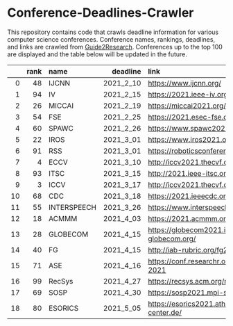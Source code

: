 # Conference-Deadlines-Crawler

This repository contains code that crawls deadline information for various computer science conferences. 
Conference names, rankings, deadlines, and links are crawled from [Guide2Research](https://www.guide2research.com/topconf/).
Conferences up to the top 100 are displayed and the table below will be updated in the future.

|    |   rank | name        |   deadline | link                                     |
|---:|-------:|:------------|-----------:|:-----------------------------------------|
|  0 |     48 | IJCNN       |  2021_2_10 | https://www.ijcnn.org/                   |
|  1 |     94 | IV          |  2021_2_15 | https://2021.ieee-iv.org/                |
|  2 |     26 | MICCAI      |  2021_2_19 | https://miccai2021.org/en/               |
|  3 |     54 | FSE         |  2021_2_25 | https://2021.esec-fse.org/               |
|  4 |     60 | SPAWC       |  2021_2_26 | https://www.spawc2021.com/               |
|  5 |     22 | IROS        |  2021_3_01 | https://www.iros2021.org/                |
|  6 |     91 | RSS         |  2021_3_01 | https://roboticsconference.org/          |
|  7 |      4 | ECCV        |  2021_3_10 | http://iccv2021.thecvf.com/              |
|  8 |     93 | ITSC        |  2021_3_15 | http://2021.ieee-itsc.org/               |
|  9 |      3 | ICCV        |  2021_3_17 | http://iccv2021.thecvf.com/home          |
| 10 |     68 | CDC         |  2021_3_18 | https://2021.ieeecdc.org/                |
| 11 |     55 | INTERSPEECH |  2021_3_26 | https://www.interspeech2021.org/         |
| 12 |     18 | ACMMM       |  2021_4_03 | https://2021.acmmm.org/                  |
| 13 |     28 | GLOBECOM    |  2021_4_15 | https://globecom2021.ieee-globecom.org/  |
| 14 |     40 | FG          |  2021_4_15 | http://iab-rubric.org/fg2021/            |
| 15 |     71 | ASE         |  2021_4_16 | https://conf.researchr.org/home/ase-2021 |
| 16 |     99 | RecSys      |  2021_4_27 | https://recsys.acm.org/recsys21/         |
| 17 |     69 | SOSP        |  2021_4_30 | https://sosp2021.mpi-sws.org/            |
| 18 |     80 | ESORICS     |  2021_5_05 | https://esorics2021.athene-center.de/    |
